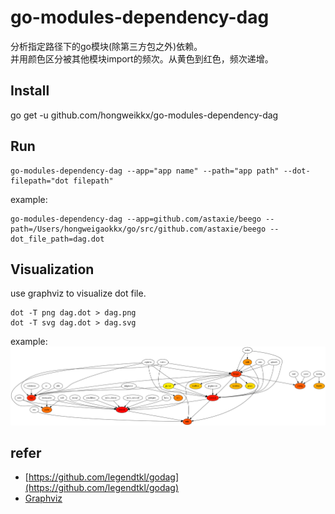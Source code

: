 # go-modules-dependency-dag
分析指定路径下的go模块(除第三方包之外)依赖。<br>
并用颜色区分被其他模块import的频次。从黄色到红色，频次递增。 

## Install
go get -u github.com/hongweikkx/go-modules-dependency-dag

## Run
```
go-modules-dependency-dag --app="app name" --path="app path" --dot-filepath="dot filepath"
```

example:

```
go-modules-dependency-dag --app=github.com/astaxie/beego --path=/Users/hongweigaokkx/go/src/github.com/astaxie/beego --dot_file_path=dag.dot
```


## Visualization
use graphviz to visualize dot file.

```
dot -T png dag.dot > dag.png
dot -T svg dag.dot > dag.svg
```

example:
![image](https://github.com/hongweikkx/go-modules-dependency-dag/blob/master/example/dag.png)

## refer
* [https://github.com/legendtkl/godag](https://github.com/legendtkl/godag)
* [Graphviz](http://www.graphviz.org/)
